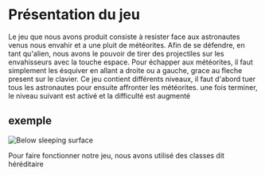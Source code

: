 # Présentation du jeu

Le jeu que nous avons produit consiste à resister face aux astronautes venus nous envahir et a une pluit de météorites. Afin de se défendre, en tant qu'alien, nous avons le pouvoir de tirer des projectiles sur les envahisseurs avec la touche espace. Pour échapper aux météorites, il faut simplement les ésquiver en allant a droite ou a gauche, grace au fleche present sur le clavier.
Ce jeu contient différents niveaux, il faut d'abord tuer tous les astronautes pour ensuite affronter les météorites. une fois terminer, le niveau suivant est activé et la difficulté est augmenté

## exemple
![Below sleeping surface](img/IMG_6404.JPEG)


Pour faire fonctionner notre jeu, nous avons utilisé des classes dit héréditaire

